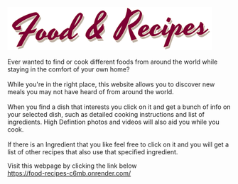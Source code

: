 ![Food & Recipes](src/components/images/logo.png)

Ever wanted to find or cook different foods from around the world while staying in the comfort of your own home? <br />
<br />
While you're in the right place, this website allows you to discover new meals you may not have heard of from around the world. <br />
<br />
When you find a dish that interests you click on it and get a bunch of info on your selected dish, such as detailed cooking instructions and list of ingredients. High Defintion photos and videos will also aid you while you cook. <br/>
<br/>
If there is an Ingredient that you like feel free to click on it and you will get a list of other recipes that also use that specified ingredient.

Visit this webpage by clicking the link below <br />
https://food-recipes-c6mb.onrender.com/

